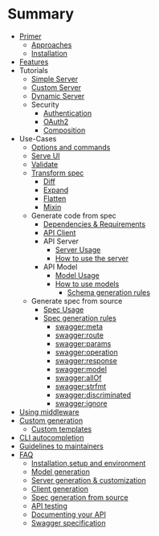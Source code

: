 # Summary

- [Primer](README.md)
  - [Approaches](about.md)
  - [Installation](install.md)
- [Features](features.md)
- Tutorials
  - [Simple Server](tutorial/todo-list.md)
  - [Custom Server](tutorial/custom-server.md)
  - [Dynamic Server](tutorial/dynamic.md)
  - Security
    - [Authentication](tutorial/authentication/README.md)
    - [OAuth2](tutorial/oauth2/README.md)
    - [Composition](tutorial/composed-auth/README.md)
- Use-Cases
  - [Options and commands](usage/swagger.md)
  - [Serve UI](usage/serve_ui.md)
  - [Validate](usage/validate.md)
  - [Transform spec](use/transform.md)
    - [Diff](usage/diff.md)
    - [Expand](usage/expand.md)
    - [Flatten](usage/flatten.md)
    - [Mixin](usage/mixin.md)
  - Generate code from spec
    - [Dependencies & Requirements](generate/requirements.md)
    - [API Client](generate/client.md)
    - API Server
      - [Server Usage](generate/server.md)
      - [How to use the server](use/server.md)
    - API Model
      - [Model Usage](generate/model.md)
      - [How to use models](use/model.md)
        - [Schema generation rules](use/models/schemas.md)
  - Generate spec from source
      - [Spec Usage](generate/spec.md)
      - [Spec generation rules](use/spec.md)
        - [swagger:meta](use/spec/meta.md)
        - [swagger:route](use/spec/route.md)
        - [swagger:params](use/spec/params.md)
        - [swagger:operation](use/spec/operation.md)
        - [swagger:response](use/spec/response.md)
        - [swagger:model](use/spec/model.md)
        - [swagger:allOf](use/spec/allOf.md)
        - [swagger:strfmt](use/spec/strfmt.md)
        - [swagger:discriminated](use/spec/discriminated.md)
        - [swagger:ignore](use/spec/ignore.md)
- [Using middleware](use/middleware.md)
- [Custom generation](use/template_layout.md)
  - [Custom templates](generate/templates.md)
- [CLI autocompletion](cli_helpers.md)
- [Guidelines to maintainers](guidelines/README.md)
- [FAQ](faq/README.md)
  - [Installation,setup and environment](faq/faq_setup.md)
  - [Model generation](faq/faq_model.md)
  - [Server generation & customization](faq/faq_server.md)
  - [Client generation](faq/faq_client.md)
  - [Spec generation from source](faq/faq_spec.md)
  - [API testing](faq/faq_testing.md)
  - [Documenting your API](faq/faq_documenting.md)
  - [Swagger specification](faq/faq_swagger.md)
